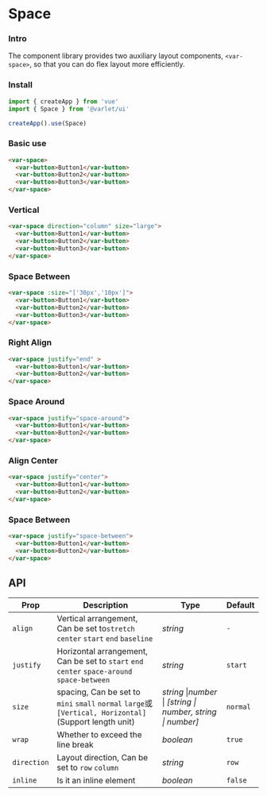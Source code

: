 # Space 

### Intro

The component library provides two auxiliary layout components,
`<var-space>`,
so that you can do flex layout more efficiently.

### Install

```js
import { createApp } from 'vue'
import { Space } from '@varlet/ui'

createApp().use(Space)
```

### Basic use

```html
<var-space>
  <var-button>Button1</var-button>
  <var-button>Button2</var-button>
  <var-button>Button3</var-button>
</var-space>
```

### Vertical

```html
<var-space direction="column" size="large">
  <var-button>Button1</var-button>
  <var-button>Button2</var-button>
  <var-button>Button3</var-button>
</var-space>
```

### Space Between

```html
<var-space :size="['30px','10px']">
  <var-button>Button1</var-button>
  <var-button>Button2</var-button>
  <var-button>Button3</var-button>
</var-space>
```

### Right Align

```html
<var-space justify="end" >
  <var-button>Button1</var-button>
  <var-button>Button2</var-button>
</var-space>
```

### Space Around

```html
<var-space justify="space-around">
  <var-button>Button1</var-button>
  <var-button>Button2</var-button>
</var-space>
```

### Align Center

```html
<var-space justify="center">
  <var-button>Button1</var-button>
  <var-button>Button2</var-button>
</var-space>
```

### Space Between

```html
<var-space justify="space-between">
  <var-button>Button1</var-button>
  <var-button>Button2</var-button>
</var-space>
```

## API


|     Prop      |      Description     |     Type    |    Default    |
| ------------- | ------------ | ---------- | ----------- |
|    `align`   |   Vertical arrangement, Can be set to`stretch` `center` `start` `end` `baseline` | _string_   |   `-`|
|`justify`|Horizontal arrangement, Can be set to `start` `end` `center` `space-around` `space-between`|_string_|`start`|
|     `size`   |   spacing, Can be set to `mini` `small` `normal` `large`或`[Vertical, Horizontal]`(Support length unit)| _string_ \|_number_ \| _[string \| number, string \| number]_ |`normal`|
|`wrap`|Whether to exceed the line break|_boolean_|`true`|
|`direction`|Layout direction, Can be set to `row` `column`|_string_|`row`|
|`inline`|Is it an inline element|_boolean_|`false`|
